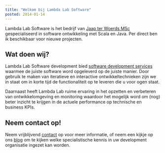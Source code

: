 ```yaml
---
title: "Welkom bij Lambda Lab Software"
posted: 2014-01-14
---
```


Lambda Lab Software is het bedrijf van [Jaap ter Woerds MSc](https://www.linkedin.com/profile/view?id=28880331) gespecialiseerd in software ontwikkeling met Scala en Java. Per direct ben ik beschikbaar voor nieuwe projecten.

## Wat doen wij?

Lambda Lab Software development bied <a href="/about.html">software development services</a> waarmee de juiste software word opgeleverd op de juiste manier. Door gebruik te maken van iteratieve en interactive ontwikkeltechnieken zijn we in staat om in korte tijd de functionaliteit op te leveren die u voor ogen staat.

Daarnaast heeft Lambda Lab ruime ervaring in het opzetten en verbeteren van ontwikkelomgeving  en monitoring waardoor het mogelijk word om (nog) beter inzicht te krijgen in de actuele performance op technische en business KPIs. 

## Neem contact op!
Neem vrijblijvend <a href="/contact.html">contact</a> op voor meer informatie, of neem een kijkje op ons <a href="/blog.html">blog</a> om te kijken welke specialistische kennis in uw development organisatie ingezet kan worden.

